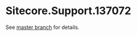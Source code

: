 # Sitecore.Support.137072

See [master branch](https://github.com/sitecoresupport/Sitecore.Support.137072) for details.